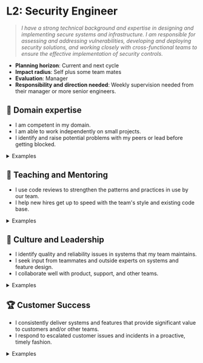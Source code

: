 # L2: Security Engineer

> _I have a strong technical background and expertise in designing and implementing secure systems and infrastructure. I am responsible for assessing and addressing vulnerabilities, developing and deploying security solutions, and working closely with cross-functional teams to ensure the effective implementation of security controls._

- **Planning horizon**: Current and next cycle
- **Impact radius**: Self plus some team mates
- **Evaluation**: Manager
- **Responsibility and direction needed**: Weekly supervision needed from their manager or more senior engineers.

## 🦉 Domain expertise

- I am competent in my domain.
- I am able to work independently on small projects.
- I identify and raise potential problems with my peers or lead before getting blocked.

<details>
<summary>Examples</summary>

- TBD.
- When faced with a small project, I understood the brief the first time, and was able to reach out myself to find the answers I needed to complete it.

</details>

## 🌱 Teaching and Mentoring

- I use code reviews to strengthen the patterns and practices in use by our team.
- I help new hires get up to speed with the team's style and existing code base.

<details>
<summary>Examples</summary>

- I acted as a buddy for a new person who joined my team, and helped them become productive with our tools.
- I gave feedback in a code review that resulted in a teammate updating the code to reflect better practices.

</details>

## 🧭 Culture and Leadership

- I identify quality and reliability issues in systems that my team maintains.
- I seek input from teammates and outside experts on systems and feature design.
- I collaborate well with product, support, and other teams.

<details>
<summary>Examples</summary>

- TBD.
- TBD.
- TBD.
- I noticed that a change I was making may affect another team, so I reached out to that team directly to prevent surprises.

</details>

## 🏆 Customer Success

- I consistently deliver systems and features that provide significant value to customers and/or other teams.
- I respond to escalated customer issues and incidents in a proactive, timely fashion.

<details>
<summary>Examples</summary>

- TBD.
- TBD.

</details>
